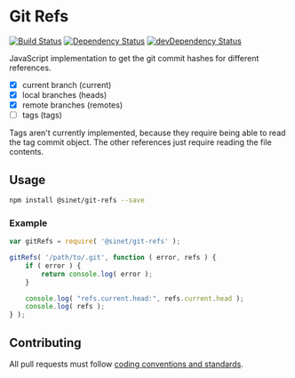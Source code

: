 # Git Refs
[![Build Status][ci-badge]][ci-badge-link]
[![Dependency Status][david-badge]][david-badge-link]
[![devDependency Status][david-dev-badge]][david-dev-badge-link]

JavaScript implementation to get the git commit hashes for different references.

* [x] current branch (current)
* [x] local branches (heads)
* [x] remote branches (remotes)
* [ ] tags (tags)

Tags aren't currently implemented, because they require being able to read the tag commit object. The other references just require reading the file contents.

## Usage

```bash
npm install @sinet/git-refs --save
```

### Example
```javascript
var gitRefs = require( '@sinet/git-refs' );

gitRefs( '/path/to/.git', function ( error, refs ) {
	if ( error ) {
		return console.log( error );
	}

	console.log( "refs.current.head:", refs.current.head );
	console.log( refs );
} );
```

## Contributing
All pull requests must follow [coding conventions and standards](https://github.com/sinet/coding-conventions).

[david-badge]: https://david-dm.org/sinet/git-refs.svg
[david-badge-link]: https://david-dm.org/sinet/git-refs
[david-dev-badge]: https://david-dm.org/sinet/git-refs/dev-status.svg
[david-dev-badge-link]: https://david-dm.org/sinet/git-refs
[david-dev-badge-link]: https://david-dm.org/sinet/git-refs#info=devDependencies
[ci-badge]: https://circleci.com/gh/sinet/git-refs.svg?style=shield
[ci-badge-link]: https://circleci.com/gh/sinet/git-refs
